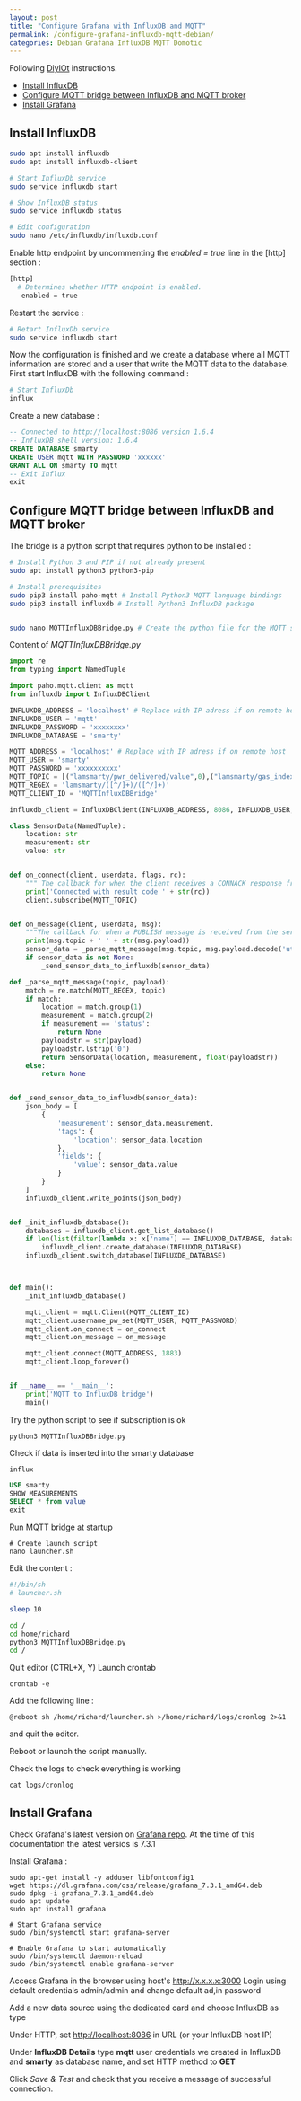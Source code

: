 ```yaml
---
layout: post
title: "Configure Grafana with InfluxDB and MQTT"
permalink: /configure-grafana-influxdb-mqtt-debian/
categories: Debian Grafana InfluxDB MQTT Domotic
---
```


Following [DiyIOt](https://diyi0t.com/visualize-mqtt-data-with-influxdb-and-grafana/) instructions.

- [Install InfluxDB](#install-influxdb)
- [Configure MQTT bridge between InfluxDB and MQTT broker](#configure-mqtt-bridge-between-influxdb-and-mqtt-broker)
- [Install Grafana](#install-grafana)

## Install InfluxDB

```bash
sudo apt install influxdb
sudo apt install influxdb-client

# Start InfluxDb service
sudo service influxdb start

# Show InfluxDB status
sudo service influxdb status

# Edit configuration
sudo nano /etc/influxdb/influxdb.conf
```

Enable http endpoint by uncommenting the *enabled = true* line in the \[http\] section :

```bash
[http]
  # Determines whether HTTP endpoint is enabled.
   enabled = true
```

Restart the service :

```bash
# Retart InfluxDb service
sudo service influxdb start
```

Now the configuration is finished and we create a database where all MQTT information are stored and a user that write the MQTT data to the database.
First start InfluxDB with the following command :

```bash
# Start InfluxDb
influx
```

Create a new database :

```sql
-- Connected to http://localhost:8086 version 1.6.4
-- InfluxDB shell version: 1.6.4
CREATE DATABASE smarty
CREATE USER mqtt WITH PASSWORD 'xxxxxx'
GRANT ALL ON smarty TO mqtt
-- Exit Influx
exit
```

## Configure MQTT bridge between InfluxDB and MQTT broker

The bridge is a python script that requires python to be installed :

```bash
# Install Python 3 and PIP if not already present
sudo apt install python3 python3-pip

# Install prerequisites
sudo pip3 install paho-mqtt # Install Python3 MQTT language bindings
sudo pip3 install influxdb # Install Python3 InfluxDB package


sudo nano MQTTInfluxDBBridge.py # Create the python file for the MQTT subscriber
```

Content of *MQTTInfluxDBBridge.py*

```python
import re
from typing import NamedTuple

import paho.mqtt.client as mqtt
from influxdb import InfluxDBClient

INFLUXDB_ADDRESS = 'localhost' # Replace with IP adress if on remote host
INFLUXDB_USER = 'mqtt'
INFLUXDB_PASSWORD = 'xxxxxxxx'
INFLUXDB_DATABASE = 'smarty'

MQTT_ADDRESS = 'localhost' # Replace with IP adress if on remote host
MQTT_USER = 'smarty'
MQTT_PASSWORD = 'xxxxxxxxxx'
MQTT_TOPIC = [("lamsmarty/pwr_delivered/value",0),("lamsmarty/gas_index/value",0),("lamsmarty/energy_delivered_tariff1/value",0)]
MQTT_REGEX = 'lamsmarty/([^/]+)/([^/]+)'
MQTT_CLIENT_ID = 'MQTTInfluxDBBridge'

influxdb_client = InfluxDBClient(INFLUXDB_ADDRESS, 8086, INFLUXDB_USER, INFLUXDB_PASSWORD, None)

class SensorData(NamedTuple):
    location: str
    measurement: str
    value: str


def on_connect(client, userdata, flags, rc):
    """ The callback for when the client receives a CONNACK response from the server."""
    print('Connected with result code ' + str(rc))
    client.subscribe(MQTT_TOPIC)


def on_message(client, userdata, msg):
    """The callback for when a PUBLISH message is received from the server."""
    print(msg.topic + ' ' + str(msg.payload))
    sensor_data = _parse_mqtt_message(msg.topic, msg.payload.decode('utf-8'))
    if sensor_data is not None:
        _send_sensor_data_to_influxdb(sensor_data)

def _parse_mqtt_message(topic, payload):
    match = re.match(MQTT_REGEX, topic)
    if match:
        location = match.group(1)
        measurement = match.group(2)
        if measurement == 'status':
            return None
        payloadstr = str(payload)
        payloadstr.lstrip('0')
        return SensorData(location, measurement, float(payloadstr))
    else:
        return None


def _send_sensor_data_to_influxdb(sensor_data):
    json_body = [
        {
            'measurement': sensor_data.measurement,
            'tags': {
                'location': sensor_data.location
            },
            'fields': {
                'value': sensor_data.value
            }
        }
    ]
    influxdb_client.write_points(json_body)


def _init_influxdb_database():
    databases = influxdb_client.get_list_database()
    if len(list(filter(lambda x: x['name'] == INFLUXDB_DATABASE, databases))) == 0:
        influxdb_client.create_database(INFLUXDB_DATABASE)
    influxdb_client.switch_database(INFLUXDB_DATABASE)



def main():
    _init_influxdb_database()

    mqtt_client = mqtt.Client(MQTT_CLIENT_ID)
    mqtt_client.username_pw_set(MQTT_USER, MQTT_PASSWORD)
    mqtt_client.on_connect = on_connect
    mqtt_client.on_message = on_message

    mqtt_client.connect(MQTT_ADDRESS, 1883)
    mqtt_client.loop_forever()


if __name__ == '__main__':
    print('MQTT to InfluxDB bridge')
    main()

```

Try the python script to see if subscription is ok

```shell
python3 MQTTInfluxDBBridge.py
```

Check if data is inserted into the smarty database

```shell
influx
```

```sql
USE smarty
SHOW MEASUREMENTS
SELECT * from value
exit
```

Run MQTT bridge at startup

```shell
# Create launch script
nano launcher.sh
```

Edit the content :

```bash
#!/bin/sh
# launcher.sh

sleep 10

cd /
cd home/richard
python3 MQTTInfluxDBBridge.py
cd /
```

Quit editor (CTRL+X, Y)
Launch crontab

```shell
crontab -e
```

Add the following line :

```shell
@reboot sh /home/richard/launcher.sh >/home/richard/logs/cronlog 2>&1
```

and quit the editor.

Reboot or launch the script manually.

Check the logs to check everything is working

```shell
cat logs/cronlog
```

## Install Grafana

Check Grafana's latest version on [Grafana repo](https://github.com/grafana/grafana/releases). At the time of this documentation the latest versios is 7.3.1

Install Grafana :

```shell
sudo apt-get install -y adduser libfontconfig1
wget https://dl.grafana.com/oss/release/grafana_7.3.1_amd64.deb
sudo dpkg -i grafana_7.3.1_amd64.deb
sudo apt update
sudo apt install grafana

# Start Grafana service
sudo /bin/systemctl start grafana-server

# Enable Grafana to start automatically
sudo /bin/systemctl daemon-reload
sudo /bin/systemctl enable grafana-server
```

Access Grafana in the browser using host's <http://x.x.x.x:3000>
Login using default credentials admin/admin and change default ad,in password

Add a new data source using the dedicated card and choose InfluxDB as type

Under HTTP, set <http://localhost:8086> in URL (or your InfluxDB host IP)

Under **InfluxDB Details** type **mqtt** user credentials we created in InfluxDB and **smarty** as database name, and set HTTP method to **GET**

Click *Save & Test* and check that you receive a message of successful connection.
